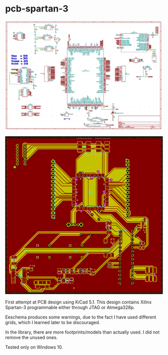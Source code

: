 # pcb-spartan-3

![PCB schematic](schematic.png "PCB schematic")

![PCB layout](lay.png "PCB layout")

First attempt at PCB design using KiCad 5.1. This design contains Xilinx Spartan-3 programmable either through JTAG or Atmega328p.

Eeschema produces some warnings, due to the fact I have used different grids, which I learned later to be discouraged.

In the library, there are more footprints/models than actually used. I did not remove the unused ones.

Tested only on Windows 10.
